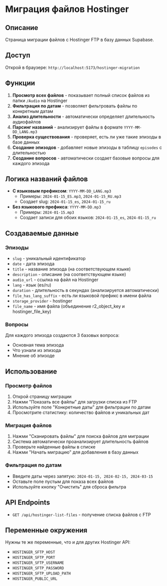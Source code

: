 # Миграция файлов Hostinger

## Описание
Страница миграции файлов с Hostinger FTP в базу данных Supabase.

## Доступ
Открой в браузере: `http://localhost:5173/hostinger-migration`

## Функции
1. **Просмотр всех файлов** - показывает полный список файлов из папки `/Audio` на Hostinger
2. **Фильтрация по датам** - позволяет фильтровать файлы по конкретным датам
3. **Анализ длительности** - автоматически определяет длительность аудиофайлов
4. **Парсинг названий** - анализирует файлы в формате `YYYY-MM-DD_LANG.mp3`
5. **Проверка существования** - проверяет, есть ли уже такие эпизоды в базе данных
6. **Создание эпизодов** - добавляет новые эпизоды в таблицу `episodes` с длительностью
7. **Создание вопросов** - автоматически создает базовые вопросы для каждого эпизода

## Логика названий файлов
- **С языковым префиксом**: `YYYY-MM-DD_LANG.mp3`
  - Примеры: `2024-01-15_ES.mp3`, `2024-01-15_RU.mp3`
  - Создает slug: `2024-01-15_es`, `2024-01-15_ru`
- **Без языкового префикса**: `YYYY-MM-DD.mp3`
  - Примеры: `2024-01-15.mp3`
  - Создает записи для обоих языков: `2024-01-15_es`, `2024-01-15_ru`

## Создаваемые данные

### Эпизоды
- `slug` - уникальный идентификатор
- `date` - дата эпизода
- `title` - название эпизода (на соответствующем языке)
- `description` - описание (на соответствующем языке)
- `audio_url` - ссылка на файл на Hostinger
- `lang` - язык (es/ru)
- `duration` - длительность в секундах (анализируется автоматически)
- `file_has_lang_suffix` - есть ли языковой префикс в имени файла
- `storage_provider` - hostinger
- `file_name` - имя файла (объединение r2_object_key и hostinger_file_key)

### Вопросы
Для каждого эпизода создаются 3 базовых вопроса:
- Основная тема эпизода
- Что узнали из эпизода
- Мнение об эпизоде

## Использование

### Просмотр файлов
1. Открой страницу миграции
2. Нажми "Показать все файлы" для загрузки списка из FTP
3. Используйте поле "Конкретные даты" для фильтрации по датам
4. Просмотрите статистику: количество файлов и уникальных дат

### Миграция файлов
1. Нажми "Сканировать файлы" для поиска файлов для миграции
2. Система автоматически проанализирует длительность файлов
3. Проверьте найденные файлы в списке
4. Нажми "Начать миграцию" для добавления в базу данных

### Фильтрация по датам
- Введите даты через запятую: `2024-01-15, 2024-02-15, 2024-03-15`
- Оставьте поле пустым для показа всех файлов
- Используйте кнопку "Очистить" для сброса фильтра

## API Endpoints
- `GET /api/hostinger-list-files` - получение списка файлов с FTP

## Переменные окружения
Нужны те же переменные, что и для других Hostinger API:
- `HOSTINGER_SFTP_HOST`
- `HOSTINGER_SFTP_PORT`
- `HOSTINGER_SFTP_USERNAME`
- `HOSTINGER_SFTP_PASSWORD`
- `HOSTINGER_SFTP_UPLOAD_PATH`
- `HOSTINGER_PUBLIC_URL`
